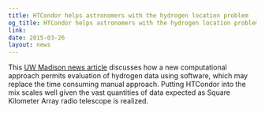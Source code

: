 ```yaml
---
title: HTCondor helps astronomers with the hydrogen location problem
og_title: HTCondor helps astronomers with the hydrogen location problem
link: 
date: 2015-03-26
layout: news
---
```


This  <a href="http://www.news.wisc.edu/23594">UW Madison news article</a> discusses how a new computational approach permits evaluation of hydrogen data using software, which may replace the time consuming manual approach. Putting HTCondor into the mix scales well given the vast quantities of data expected as Square Kilometer Array radio telescope is realized. 
